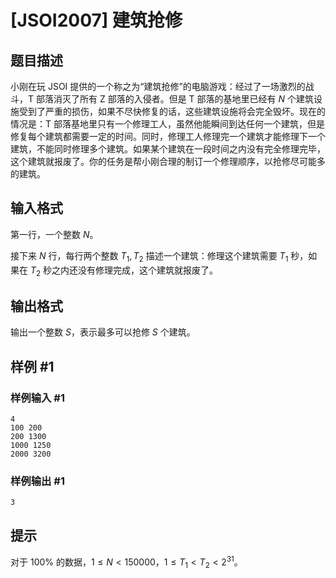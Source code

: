 # [JSOI2007] 建筑抢修

## 题目描述

小刚在玩 JSOI 提供的一个称之为“建筑抢修”的电脑游戏：经过了一场激烈的战斗，T 部落消灭了所有 Z 部落的入侵者。但是 T 部落的基地里已经有 $N$ 个建筑设施受到了严重的损伤，如果不尽快修复的话，这些建筑设施将会完全毁坏。现在的情况是：T 部落基地里只有一个修理工人，虽然他能瞬间到达任何一个建筑，但是修复每个建筑都需要一定的时间。同时，修理工人修理完一个建筑才能修理下一个建筑，不能同时修理多个建筑。如果某个建筑在一段时间之内没有完全修理完毕，这个建筑就报废了。你的任务是帮小刚合理的制订一个修理顺序，以抢修尽可能多的建筑。


## 输入格式

第一行，一个整数 $N$。

接下来 $N$ 行，每行两个整数 $T_1,T_2$ 描述一个建筑：修理这个建筑需要 $T_1$ 秒，如果在 $T_2$ 秒之内还没有修理完成，这个建筑就报废了。


## 输出格式

输出一个整数 $S$，表示最多可以抢修 $S$ 个建筑。


## 样例 #1

### 样例输入 #1
```
4
100 200
200 1300
1000 1250
2000 3200
```

### 样例输出 #1

```
3
```

## 提示

对于 $100 \%$ 的数据，$1 \le N < 150000$，$1 \le T_1 < T_2 < 2^{31}$。
